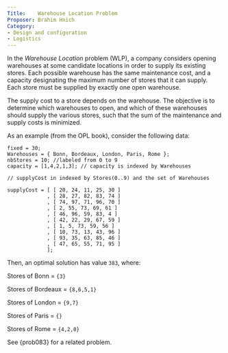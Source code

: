 ```yaml
---
Title:    Warehouse Location Problem
Proposer: Brahim Hnich
Category:
- Design and configuration
- Logistics
---
```


In the <i>Warehouse Location</i> problem (WLP), a company considers opening warehouses at some candidate locations in order to supply its existing stores.
Each possible warehouse has the same maintenance cost, and a capacity designating the maximum number of stores that it can supply.
Each store must be supplied by exactly one open warehouse.

The supply cost to a store depends on the warehouse.
The objective is to determine which warehouses to open, and which of these warehouses should supply the various stores, such that the sum of the maintenance and supply costs is minimized.

As an example (from the OPL book), consider the following data:

```
fixed = 30;
Warehouses = { Bonn, Bordeaux, London, Paris, Rome };
nbStores = 10; //labeled from 0 to 9
capacity = [1,4,2,1,3]; // capacity is indexed by Warehouses

// supplyCost in indexed by Stores(0..9) and the set of Warehouses

supplyCost = [ [ 20, 24, 11, 25, 30 ]
             , [ 28, 27, 82, 83, 74 ]
             , [ 74, 97, 71, 96, 70 ]
             , [ 2, 55, 73, 69, 61 ]
             , [ 46, 96, 59, 83, 4 ]
             , [ 42, 22, 29, 67, 59 ]
             , [ 1, 5, 73, 59, 56 ]
             , [ 10, 73, 13, 43, 96 ]
             , [ 93, 35, 63, 85, 46 ]
             , [ 47, 65, 55, 71, 95 ]
             ];

```

Then, an optimal solution has value `383`, where:

Stores of Bonn = `{3}`

Stores of Bordeaux = `{8,6,5,1}`

Stores of London = `{9,7}`

Stores of Paris = `{}`

Stores of Rome = `{4,2,0}`


See {prob083} for a related problem.
